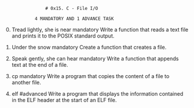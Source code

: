 					# 0x15. C - File I/O

				4 MANDATORY AND 1 ADVANCE TASK

0. Tread lightly, she is near
mandatory
Write a function that reads a text file and prints it to the POSIX standard output.


1. Under the snow
mandatory
Create a function that creates a file.


2. Speak gently, she can hear
mandatory
Write a function that appends text at the end of a file.


3. cp
mandatory
Write a program that copies the content of a file to another file.


4. elf
#advanced
Write a program that displays the information contained in the ELF header at the start of an ELF file.
